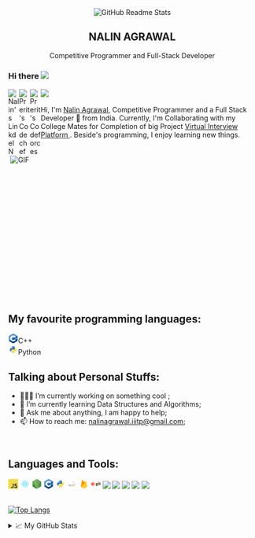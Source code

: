 <p align="center">
 <img width="100px" src="https://res.cloudinary.com/anuraghazra/image/upload/v1594908242/logo_ccswme.svg" align="center" alt="GitHub Readme Stats" />
 <h2 align="center">NALIN AGRAWAL</h2>
 <p align="center">Competitive Programmer and Full-Stack Developer</p>
</p>

### Hi there <img src="https://media.giphy.com/media/hvRJCLFzcasrR4ia7z/giphy.gif" width="25px">

<a href="https://www.linkedin.com/in/nalin-agrawal-a73455191/">
  <img align="left" alt="Nalin's LinkdeIN" width="22px" src="https://cdn.jsdelivr.net/npm/simple-icons@v3/icons/linkedin.svg" />
  </a>
  <a href="https://www.codechef.com/users/nalin999">
  <img align="left" alt="Prerit's Codechef" width="22px" src="https://cdn.jsdelivr.net/npm/simple-icons@3.6.1/icons/codechef.svg" />
</a>
<a href="https://codeforces.com/profile/NalinAgrawal">
  <img align="left" alt="Prerit's Codeforces" width="22px" src="https://cdn.jsdelivr.net/npm/simple-icons@3.6.1/icons/codeforces.svg" />
</a>

![](https://visitor-badge.laobi.icu/badge?page_id=nalin.programmer.nalin-programmer)
<br/>

Hi, I'm [Nalin Agrawal](https://https://github.com/nalin-programmer), Competitive Programmer and a Full Stack Developer 🚀 from India. Currently, I'm Collaborating with my College Mates for Completion of big Project [ Virtual Interview Platform ](https://github.com/BTP-Project/Virtual-Interview). Beside's programming, I enjoy learning new things.

 <img align="right" alt="GIF" src="https://github.com/abhisheknaiidu/abhisheknaiidu/blob/master/code.gif?raw=true" width="500" height="320" />

## My favourite programming languages:
<code><img height="20" src="https://raw.githubusercontent.com/github/explore/80688e429a7d4ef2fca1e82350fe8e3517d3494d/topics/cpp/cpp.png"></code>C++<br>
<code><img height="20" src="https://raw.githubusercontent.com/github/explore/80688e429a7d4ef2fca1e82350fe8e3517d3494d/topics/python/python.png"></code>Python<br>
## <b>Talking about Personal Stuffs:</b>
- 👨🏽‍💻 I’m currently working on something cool ;
- 🌱 I’m currently learning Data Structures and Algorithms; 
- 💬 Ask me about anything, I am happy to help;
- 📫 How to reach me: [nalinagrawal.iiitp@gmail.com](nalinagrawal.iiitp@gmail.com);
<br>

 ## Languages and Tools:
<code><img height="20" src="https://raw.githubusercontent.com/github/explore/80688e429a7d4ef2fca1e82350fe8e3517d3494d/topics/javascript/javascript.png"></code>
<code><img height="20" src="https://raw.githubusercontent.com/github/explore/80688e429a7d4ef2fca1e82350fe8e3517d3494d/topics/react/react.png"></code>
<code><img height="20" src="https://raw.githubusercontent.com/github/explore/80688e429a7d4ef2fca1e82350fe8e3517d3494d/topics/nodejs/nodejs.png"></code>
<code><img height="20" src="https://raw.githubusercontent.com/github/explore/80688e429a7d4ef2fca1e82350fe8e3517d3494d/topics/cpp/cpp.png"></code>
<code><img height="20" src="https://raw.githubusercontent.com/github/explore/80688e429a7d4ef2fca1e82350fe8e3517d3494d/topics/python/python.png"></code>
<code><img height="20" src="https://raw.githubusercontent.com/github/explore/80688e429a7d4ef2fca1e82350fe8e3517d3494d/topics/mysql/mysql.png"></code>
<code><img height="20" src="https://raw.githubusercontent.com/github/explore/80688e429a7d4ef2fca1e82350fe8e3517d3494d/topics/firebase/firebase.png"></code>
<code><img height="20" src="https://raw.githubusercontent.com/github/explore/80688e429a7d4ef2fca1e82350fe8e3517d3494d/topics/git/git.png"></code>
<code><img height="20" src="https://cdn.worldvectorlogo.com/logos/html5.svg"></code>
<code><img height="20" src="https://cdn.worldvectorlogo.com/logos/css-5.svg"></code>
<code><img height="20" src="https://cdn.worldvectorlogo.com/logos/bootstrap-4.svg"></code>
<code><img height="20" src="https://cdn.jsdelivr.net/npm/simple-icons@3.6.1/icons/java.svg"></code>
<code><img height="20" src="https://cdn.jsdelivr.net/npm/simple-icons@3.6.1/icons/android.svg"></code>
<br><br>

[![Top Langs](https://github-readme-stats.vercel.app/api/top-langs/?username=nalin-programmer&layout=compact)](https://github.com/nalin-programmer/github-readme-stats)
<details>
<summary>📈 My GitHub Stats</summary>

<p align="center"> <img src="https://github-readme-stats.vercel.app/api?username=nalin-programmer&show_icons=true&theme=gotham" alt="nalin-programmer" />

</details>


